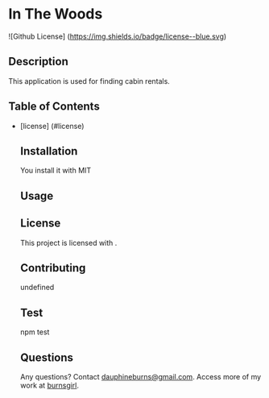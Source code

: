 # In The Woods
  ![Github License] (https://img.shields.io/badge/license--blue.svg)
  ## Description
  This application is used for finding cabin rentals.
  ## Table of Contents
  
* [license] (#license)

  ## Installation
  You install it with MIT
  ## Usage
  ## License 
    This project is licensed with .
  ## Contributing
  undefined
  ## Test
  npm test
  ## Questions
  Any questions? Contact dauphineburns@gmail.com. Access more of my work at [burnsgirl](https://github.com/burnsgirl/).

